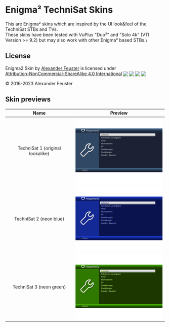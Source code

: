 # Enigma² TechniSat Skins
This are Enigma² skins which are inspired by the UI look&feel of the TechniSat STBs and TVs.\
These skins have been tested with VuPlus "Duo²" and "Solo 4k" (VTI Version >= 9.2) but may also work with other Enigma² based STBs.\

## License
 <p xmlns:cc="http://creativecommons.org/ns#" xmlns:dct="http://purl.org/dc/terms/"><span property="dct:title">Enigma2 Skin</span> by <a rel="cc:attributionURL dct:creator" property="cc:attributionName" href="https://github.com/feuster/">Alexander Feuster</a> is licensed under <a href="http://creativecommons.org/licenses/by-nc-sa/4.0/?ref=chooser-v1" target="_blank" rel="license noopener noreferrer" style="display:inline-block;">Attribution-NonCommercial-ShareAlike 4.0 International<img style="height:22px!important;margin-left:3px;vertical-align:text-bottom;" src="https://mirrors.creativecommons.org/presskit/icons/cc.svg?ref=chooser-v1"><img style="height:22px!important;margin-left:3px;vertical-align:text-bottom;" src="https://mirrors.creativecommons.org/presskit/icons/by.svg?ref=chooser-v1"><img style="height:22px!important;margin-left:3px;vertical-align:text-bottom;" src="https://mirrors.creativecommons.org/presskit/icons/nc.svg?ref=chooser-v1"><img style="height:22px!important;margin-left:3px;vertical-align:text-bottom;" src="https://mirrors.creativecommons.org/presskit/icons/sa.svg?ref=chooser-v1"></a></p> 

© 2016-2023 Alexander Feuster 
## Skin previews
| __Name__                         | __Preview__                            |
|:--------------------------------:|:--------------------------------------:|
| TechniSat 1 (original lookalike) | ![TechniSat_1](./TechniSat_1/prev.png) |
| TechniSat 2 (neon blue)          | ![TechniSat_2](./TechniSat_2/prev.png) |
| TechniSat 3 (neon green)         | ![TechniSat_3](./TechniSat_3/prev.png) |
